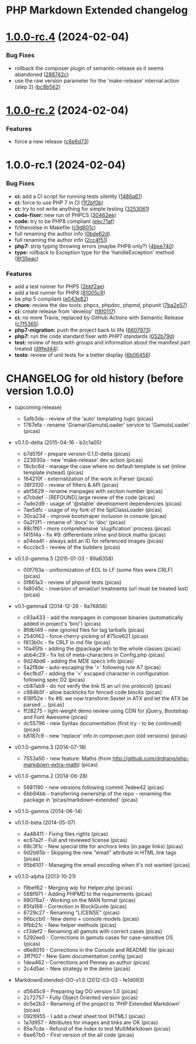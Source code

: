 # PHP Markdown Extended changelog

# [1.0.0-rc.4](https://github.com/e-picas/markdown-extended/compare/v1.0.0-rc.3...v1.0.0-rc.4) (2024-02-04)


### Bug Fixes

* rollback the composer plugin of semantic-release as it seems abandoned ([288742c](https://github.com/e-picas/markdown-extended//commit/288742c7a53e008f04977402b63c5fc165893c72))
* use the raw version parameter for the 'make-release' internal action (step 2) ([bc8b562](https://github.com/e-picas/markdown-extended//commit/bc8b562cec7cbc95b4662c56a77c311474fce368))

# [1.0.0-rc.2](https://github.com/e-picas/markdown-extended/compare/v1.0.0-rc.1...v1.0.0-rc.2) (2024-02-04)


### Features

* force a new release ([c6e6d73](https://github.com/e-picas/markdown-extended//commit/c6e6d73ea1c2ef9b6dfa47d41a914f9eb83889c2))

# 1.0.0-rc.1 (2024-02-04)


### Bug Fixes

* **ci:** add a CI script for running tests silently ([1486a61](https://github.com/e-picas/markdown-extended//commit/1486a6125bfd9e30e1284fd6b53a39b7ab775287))
* **ci:** force to use PHP 7 in CI ([1f2bf0b](https://github.com/e-picas/markdown-extended//commit/1f2bf0b9e20f1ce8f406244463927aa8de04184f))
* **ci:** try to not write anything for simple testing ([3253061](https://github.com/e-picas/markdown-extended//commit/325306181ac8fd6eac48edf5f10433eab6b39adc))
* **code-fixer:** new run of PHPCS ([30462ee](https://github.com/e-picas/markdown-extended//commit/30462eebab99b78011647e1119e79f3e8176f448))
* **code:** try to be PHP8 compliant ([eec71af](https://github.com/e-picas/markdown-extended//commit/eec71af45bf81edba785b8b4feb435a7947d21c0))
* fi/then/else in Makefile ([c9d601c](https://github.com/e-picas/markdown-extended//commit/c9d601c44a2d7fe454efcc0123ef27db76effaaa))
* full renaming the author info ([0bde62d](https://github.com/e-picas/markdown-extended//commit/0bde62d8422fb632e23f267ce3ed1085a4b1b562))
* full renaming the author info ([2cc4f51](https://github.com/e-picas/markdown-extended//commit/2cc4f5177f7d76630269396cd41f654620ff6568))
* **php7:** strip typing throwing errors (maybe PHP8 only?) ([4bee740](https://github.com/e-picas/markdown-extended//commit/4bee7407678310877201aee1f7e39f4ce2dc300a))
* **type:** rollback to Exception type for the 'handleException' method ([8f35eac](https://github.com/e-picas/markdown-extended//commit/8f35eacde6fc95eed05277b7758500480fc55f7e))


### Features

* add a test runner for PHP5 ([2bbf2ae](https://github.com/e-picas/markdown-extended//commit/2bbf2ae93669d0b8433c5c402bd5ccbd291b78ff))
* add a test runner for PHP8 ([81005c9](https://github.com/e-picas/markdown-extended//commit/81005c9f18989d37b40f83e149d3167e40d0bb33))
* be php 5 compilant ([e043e82](https://github.com/e-picas/markdown-extended//commit/e043e8219a3e6ef48e0582eb698e5ee072a2ee1d))
* **chore:** review the dev tools: phpcs, phpdoc, phpmd, phpunit ([7ba2e57](https://github.com/e-picas/markdown-extended//commit/7ba2e5744cba3d1da92566bbf32a5af3daf0b323))
* **ci:** create release from 'develop' ([f8f0117](https://github.com/e-picas/markdown-extended//commit/f8f01174ac5ed50dd0fd4d90e0ad335068bc65ec))
* **ci:** no more Travis, replaced by GitHub Actions with Semantic Release ([c7f5365](https://github.com/e-picas/markdown-extended//commit/c7f5365f9cdfcfb99fa7c8c6ba60214644329f61))
* **php7-migration:** push the project back to life ([6607973](https://github.com/e-picas/markdown-extended//commit/6607973d9f326ee0d94a5dc38908c9c27c16de4d))
* **php7:** run the code standard fixer with PHP7 standards ([052b79d](https://github.com/e-picas/markdown-extended//commit/052b79d975cc3d99cbdff16de2b31659032aa713))
* **test:** review of tests with groups and information about the manifest part treated ([d9fed44](https://github.com/e-picas/markdown-extended//commit/d9fed44685f388107d5d79631795017b38d0d785))
* **tests:** review of unit tests for a better display ([6b06456](https://github.com/e-picas/markdown-extended//commit/6b064566c8fad033823fe86f99cdc847e8ceb49c))

# CHANGELOG for old history (before version 1.0.0)


* (upcoming release)

    * 5afb3da - review of the 'auto' templating logic (picas)
    * 1767efa - rename 'Gramar\GamutsLoader' service to 'GamutsLoader' (picas)

* v0.1.0-delta (2015-04-16 - b2c1a05)

    * b7d515f - prepare version 0.1.0-delta (picas)
    * 223930a - new 'make-release' dev action (picas)
    * 19cbc6d - manage the case where no default template is set (inline template instead) (picas)
    * 164210f - externalization of the work in Parser (picas)
    * 38f3100 - review of filters & API (picas)
    * abf5629 - rename manpages with section number (picas)
    * d7cbdef - [REFOUND] large review of the code (picas)
    * 7ade2d9 - usage of '@stable' development dependencies (picas)
    * 7ae5dfc - usage of my fork of the SplClassLoader (picas)
    * 30ca234 - improve bootstraper inclusion in console (picas)
    * 0a2f2f1 - rename of 'docs' to 'doc' (picas)
    * 88c1f61 - more comprehensive 'slugification' process (picas)
    * f415f4a - fix #9: differentiate inline and block maths (picas)
    * a04ea4f - always add an ID for referenced images (picas)
    * 6cccbc5 - review of the builders (picas)

* v0.1.0-gamma.5 (2015-01-03 - 89a6358)

    * 00f793a - uniformization of EOL to LF (some files were CRLF) (picas)
    * 5f861a3 - review of phpunit tests (picas)
    * fa8045c - inversion of email/url treatments (url must be treated last) (picas)

* v0.1-gamma4 (2014-12-26 - 9a76856)

    * c93a433 - add the manpages in composer binaries (automatically added in project's 'bin/') (picas)
    * 8fdb149 - new ignored files for tag tarballs (picas)
    * 2540f42 - force cherry-picking of #75ce621 (picas)
    * f813b0c - fix CRLF in md file (picas)
    * 10a45fb - adding the @package info to the whole classes (picas)
    * abb4c29 - fix list of meta-characters in Config.php (picas)
    * 9d24bd6 - adding the MDE specs info (picas)
    * 5a2f8de - auto-escaping the '>' following rule A7 (picas)
    * 6ecfbd7 - adding the '>' escaped character in configuration following spec D2 (picas)
    * cb87ab9 - do not verify the link IS an url (no protocol) (picas)
    * c984b5f - allow backticks for fenced code blocks (picas)
    * 618f52e - fix #6: we now transform Sextet in ATX and let the ATX be parsed ... (picas)
    * ff28275 - light-weight demo review using CDN for jQuery, Bootstrap and Font Awesome (picas)
    * dc55796 - new Syntax documentation (first try - to be continued) (picas)
    * b8187c9 - new 'replace' info in composer.json (old versions) (picas)

* v0.1.0-gamma.3 (2014-07-18)

    * 7553a50 - new feature: Maths (from http://github.com/drdrang/php-markdown-extra-math) (picas)

* v0.1.0-gamma.2 (2014-06-28)

    * 5681190 - new versions following commit 7edee42 (picas)
    * 6bb94bb - transferring ownership of the repo - renaming the package in 'picas/markdown-extended' (picas)

* v0.1.0-gamma (2014-06-14)
* v0.1.0-beta (2014-05-07)

    * 4a48411 - Fixing files rights (picas)
    * ec67a2f - Full and reviewed license (picas)
    * 68c3f1c - New special title for anchors links (in page links) (picas)
    * 9d2b65b - Skipping the new "email" attribute in HTML link tags (picas)
    * 95b6101 - Managing the email encoding when it's not wanted (picas)

* v0.1.0-alpha (2013-10-21)

    * f9bef62 - Merging wip for Helper.php (picas)
    * 568f971 - Adding PHPMD to the requirements (picas)
    * 98078a7 - Working on the MAN format (picas)
    * 85fa166 - Correction in BlockQuote (picas)
    * 8729c27 - Renaming "LICENSE" (picas)
    * 96bccb0 - New demo + console models (picas)
    * 9fbb21c - New helper methods (picas)
    * cf3def2 - Renaming all gamuts with correct cases (picas)
    * 5292ee0 - Corrections in gamuts cases for case-sensitive OS (picas)
    * d6e8010 - Corrections in the Console and README file (picas)
    * 3ff7f07 - New Sami documentation config (picas)
    * 1dea462 - Corrections and Penney as author (picas)
    * 2c4d5ac - New strategy in the demo (picas)

* MarkdownExtended-OO-v1.0 (2012-03-03 - fe1d093)

    * d5645c9 - Preparing tag OO version 1.0 (picas)
    * 2c72757 - Fully Object Oriented version (picas)
    * dc5e2b3 - Renaming of the project to 'PHP Extended Markdown' (picas)
    * 0928955 - I add a cheat sheet tool (HTML) (picas)
    * 1a7d957 - Attributes for images and links are OK (picas)
    * 85e7cda - Refund of the index to test MultiMarkdown (picas)
    * 6ee67b0 - First version of the all code (picas)
